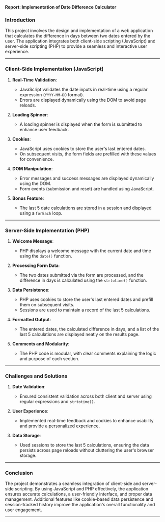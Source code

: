 
**Report: Implementation of Date Difference Calculator**

### **Introduction**
This project involves the design and implementation of a web application that calculates the difference in days between two dates entered by the user. The application integrates both client-side scripting (JavaScript) and server-side scripting (PHP) to provide a seamless and interactive user experience.

---

### **Client-Side Implementation (JavaScript)**

1. **Real-Time Validation**:
   - JavaScript validates the date inputs in real-time using a regular expression (`YYYY-MM-DD` format).
   - Errors are displayed dynamically using the DOM to avoid page reloads.

2. **Loading Spinner**:
   - A loading spinner is displayed when the form is submitted to enhance user feedback.

3. **Cookies**:
   - JavaScript uses cookies to store the user's last entered dates.
   - On subsequent visits, the form fields are prefilled with these values for convenience.

4. **DOM Manipulation**:
   - Error messages and success messages are displayed dynamically using the DOM.
   - Form events (submission and reset) are handled using JavaScript.

5. **Bonus Feature**:
   - The last 5 date calculations are stored in a session and displayed using a `forEach` loop.

---

### **Server-Side Implementation (PHP)**

1. **Welcome Message**:
   - PHP displays a welcome message with the current date and time using the `date()` function.

2. **Processing Form Data**:
   - The two dates submitted via the form are processed, and the difference in days is calculated using the `strtotime()` function.

3. **Data Persistence**:
   - PHP uses cookies to store the user's last entered dates and prefill them on subsequent visits.
   - Sessions are used to maintain a record of the last 5 calculations.

4. **Formatted Output**:
   - The entered dates, the calculated difference in days, and a list of the last 5 calculations are displayed neatly on the results page.

5. **Comments and Modularity**:
   - The PHP code is modular, with clear comments explaining the logic and purpose of each section.

---

### **Challenges and Solutions**

1. **Date Validation**:
   - Ensured consistent validation across both client and server using regular expressions and `strtotime()`.

2. **User Experience**:
   - Implemented real-time feedback and cookies to enhance usability and provide a personalized experience.

3. **Data Storage**:
   - Used sessions to store the last 5 calculations, ensuring the data persists across page reloads without cluttering the user's browser storage.

---

### **Conclusion**
The project demonstrates a seamless integration of client-side and server-side scripting. By using JavaScript and PHP effectively, the application ensures accurate calculations, a user-friendly interface, and proper data management. Additional features like cookie-based data persistence and session-tracked history improve the application's overall functionality and user engagement.

---